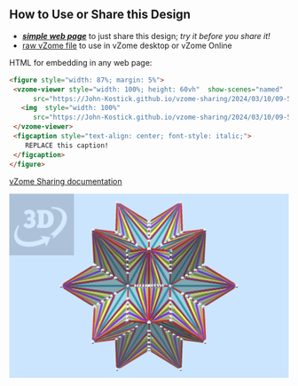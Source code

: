 
## How to Use or Share this Design

 - [***simple web page***](<https://John-Kostick.github.io/vzome-sharing/2024/03/10/09-55-27-Non-convex-120-hedra/>) to just share this design; *try it before you share it!*
 - [raw vZome file](<https://raw.githubusercontent.com/John-Kostick/vzome-sharing/main/2024/03/10/09-55-27-Non-convex-120-hedra/Non-convex-120-hedra.vZome>) to use in vZome desktop or vZome Online
 
 HTML for embedding in any web page:
 ```html
<figure style="width: 87%; margin: 5%">
  <vzome-viewer style="width: 100%; height: 60vh"  show-scenes="named"
       src="https://John-Kostick.github.io/vzome-sharing/2024/03/10/09-55-27-Non-convex-120-hedra/Non-convex-120-hedra.vZome" >
    <img  style="width: 100%"
       src="https://John-Kostick.github.io/vzome-sharing/2024/03/10/09-55-27-Non-convex-120-hedra/Non-convex-120-hedra.png" >
  </vzome-viewer>
  <figcaption style="text-align: center; font-style: italic;">
     REPLACE this caption!
  </figcaption>
</figure>
 ```

[vZome Sharing documentation](https://vzome.github.io/vzome/sharing.html#how-it-works)

![Image](<Non-convex-120-hedra.png>)

